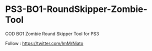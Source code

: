 # PS3-BO1-RoundSkipper-Zombie-Tool

COD BO1 Zombie Round Skipper Tool for PS3

Follow : https://twitter.com/ImMrNiato
